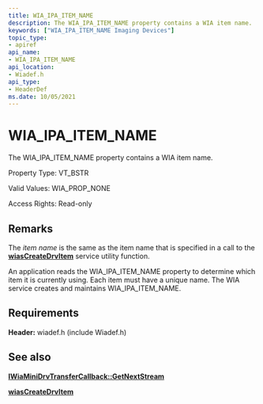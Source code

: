 ```yaml
---
title: WIA_IPA_ITEM_NAME
description: The WIA_IPA_ITEM_NAME property contains a WIA item name.
keywords: ["WIA_IPA_ITEM_NAME Imaging Devices"]
topic_type:
- apiref
api_name:
- WIA_IPA_ITEM_NAME
api_location:
- Wiadef.h
api_type:
- HeaderDef
ms.date: 10/05/2021
---
```


# WIA_IPA_ITEM_NAME

The WIA_IPA_ITEM_NAME property contains a WIA item name.

Property Type: VT_BSTR

Valid Values: WIA_PROP_NONE

Access Rights: Read-only

## Remarks

The *item name* is the same as the item name that is specified in a call to the [**wiasCreateDrvItem**](/windows-hardware/drivers/ddi/wiamdef/nf-wiamdef-wiascreatedrvitem) service utility function.

An application reads the WIA_IPA_ITEM_NAME property to determine which item it is currently using. Each item must have a unique name. The WIA service creates and maintains WIA_IPA_ITEM_NAME.

## Requirements

**Header:** wiadef.h (include Wiadef.h)

## See also

[**IWiaMiniDrvTransferCallback::GetNextStream**](/windows-hardware/drivers/ddi/wiamindr_lh/nf-wiamindr_lh-iwiaminidrvtransfercallback-getnextstream)

[**wiasCreateDrvItem**](/windows-hardware/drivers/ddi/wiamdef/nf-wiamdef-wiascreatedrvitem)
